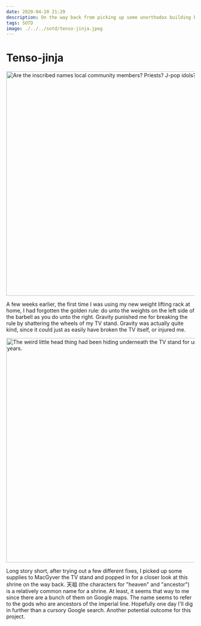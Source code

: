 ```yaml
---
date: 2020-04-20 21:29
description: On the way back from picking up some unorthodox building blocks, April 18, 2020.
tags: SOTD
image: ./../../sotd/tenso-jinja.jpeg
---
```

# Tenso-jinja

[<img src="./../../sotd/tenso-jinja.jpeg"
alt="Are the inscribed names local community members? Priests? J-pop idols?"
style="width:600px;" />](./../../sotd/tenso-jinja.jpeg)

A few weeks earlier, the first time I was using my new weight lifting rack at home, I had forgotten the golden rule: do unto the weights on the left side of the barbell as you do unto the right. Gravity punished me for breaking the rule by shattering the wheels of my TV stand. Gravity was actually quite kind, since it could just as easily have broken the TV itself, or injured me.

[<img src="./../../sotd/wheels.jpeg"
alt="The weird little head thing had been hiding underneath the TV stand for uncountable years."
style="height:600px;" />](./../../sotd/wheels.jpeg)

Long story short, after trying out a few different fixes, I picked up some supplies to MacGyver the TV stand and popped in for a closer look at this shrine on the way back. 天祖 (the characters for "heaven" and "ancestor") is a relatively common name for a shrine. At least, it seems that way to me since there are a bunch of them on Google maps. The name seems to refer to the gods who are ancestors of the imperial line. Hopefully one day I'll dig in further than a cursory Google search. Another potential outcome for this project.
